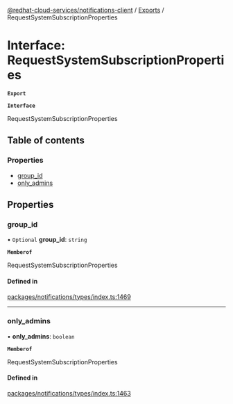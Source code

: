 [@redhat-cloud-services/notifications-client](../README.md) / [Exports](../modules.md) / RequestSystemSubscriptionProperties

# Interface: RequestSystemSubscriptionProperties

**`Export`**

**`Interface`**

RequestSystemSubscriptionProperties

## Table of contents

### Properties

- [group\_id](RequestSystemSubscriptionProperties.md#group_id)
- [only\_admins](RequestSystemSubscriptionProperties.md#only_admins)

## Properties

### group\_id

• `Optional` **group\_id**: `string`

**`Memberof`**

RequestSystemSubscriptionProperties

#### Defined in

[packages/notifications/types/index.ts:1469](https://github.com/RedHatInsights/javascript-clients/blob/master/packages/notifications/types/index.ts#L1469)

___

### only\_admins

• **only\_admins**: `boolean`

**`Memberof`**

RequestSystemSubscriptionProperties

#### Defined in

[packages/notifications/types/index.ts:1463](https://github.com/RedHatInsights/javascript-clients/blob/master/packages/notifications/types/index.ts#L1463)
